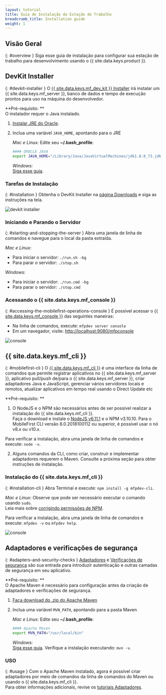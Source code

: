 ```yaml
---
layout: tutorial
title: Guia de Instalação da Estação de Trabalho
breadcrumb_title: Installation guide
weight: 1
---
```

<!-- NLS_CHARSET=UTF-8 -->
## Visão Geral
{: #overview }
Siga esse guia de instalação para configurar sua estação de trabalho para desenvolvimento usando o {{ site.data.keys.product }}.

## DevKit Installer
{: #devkit-installer }
O [{{ site.data.keys.mf_dev_kit }} Installer]({{site.baseurl}}/tutorials/en/foundation/8.0/installation-configuration/development/mobilefirst) irá instalar um {{ site.data.keys.mf_server }}, banco de dados e tempo de execução prontos para uso na máquina do desenvolvedor.  

**Pré-requisito: **  
O instalador requer o Java instalado.

1. [Instalar JRE do Oracle](http://www.oracle.com/technetwork/java/javase/downloads/jre8-downloads-2133155.html).

2. Inclua uma variável `JAVA_HOME`, apontando para o JRE

    *Mac e Linux:* Edite seu **~/.bash_profile**:

    ```bash
    #### ORACLE JAVA
    export JAVA_HOME="/Library/Java/JavaVirtualMachines/jdk1.8.0_73.jdk/Contents/Home"
    ```

    *Windows:*  
    [Siga esse guia](https://confluence.atlassian.com/doc/setting-the-java_home-variable-in-windows-8895.html).

### Tarefas de Instalação
{: #installation }
Obtenha o DevKit Installer na [página Downloads]({{site.baseurl}}/downloads/) e siga as instruções na tela.

![devkit installer](devkit-installer.png)

### Iniciando e Parando o Servidor
{: #starting-and-stopping-the-server }
Abra uma janela de linha de comandos e navegue para o local da pasta extraída.

*Mac e Linux:*  

* Para iniciar o servidor: `./run.sh -bg`
* Para parar o servidor: `./stop.sh`

*Windows:*  

* Para iniciar o servidor: `./run.cmd -bg`
* Para parar o servidor: `./stop.cmd`

### Acessando o {{ site.data.keys.mf_console }}
{: #accessing-the-mobilefirst-operations-console }
É possível acessar o [{{ site.data.keys.mf_console }}]({{site.baseurl}}/tutorials/en/foundation/8.0/product-overview/components/console/) das seguintes maneiras:

* Na linha de comandos, execute: `mfpdev server console`
* Em um navegador, visite: [http://localhost:9080/mfpconsole](http://localhost:9080/mfpconsole)

![console]({{site.baseurl}}/tutorials/en/foundation/8.0/product-overview/components/console/dashboard.png)

## {{ site.data.keys.mf_cli }}
{: #mobilefirst-cli }
O [{{ site.data.keys.mf_cli }}]({{site.baseurl}}/tutorials/en/foundation/8.0/application-development/using-mobilefirst-cli-to-manage-mobilefirst-artifacts) é uma interface da linha de comandos que permite registrar aplicativos no {{ site.data.keys.mf_server }}, aplicativo pull/push de/para o {{ site.data.keys.mf_server }}, criar adaptadores Java e JavaScript, gerenciar vários servidores locais e remotos, atualizar aplicativos em tempo real usando o Direct Update etc

**Pré-requisito: **  
1. O NodeJS e o NPM são necessários antes de ser possível realizar a instalação do {{ site.data.keys.mf_cli }}.  
 Faça o download e instale o [NodeJS v6.11.1](https://nodejs.org/download/release/v6.11.1/) e o NPM v3.10.10.
 Para o MobileFirst CLI versão 8.0.2018100112 ou superior, é possível usar o nó v8.x ou v10.x.  

 Para verificar a instalação, abra uma janela de linha de comandos e execute: `node -v`.

2. Alguns comandos da CLI, como criar, construir e implementar adaptadores requerem o Maven. Consulte a próxima seção para obter instruções de instalação.

### Instalação do {{ site.data.keys.mf_cli }}
{: #installation-cli }
Abra Terminal e execute: `npm install -g mfpdev-cli`.  

*Mac e Linux:* Observe que pode ser necessário executar o comando usando `sudo`.  
Leia mais sobre [corrigindo permissões de NPM](https://docs.npmjs.com/getting-started/fixing-npm-permissions).

Para verificar a instalação, abra uma janela de linha de comandos e execute: `mfpdev -v` ou `mfpdev help`.

![console](mfpdev-cli.png)

## Adaptadores e verificações de segurança
{: #adapters-and-security-checks }
[Adaptadores]({{site.baseurl}}/tutorials/en/foundation/8.0/adapters) e [Verificações de segurança]({{site.baseurl}}/tutorials/en/foundation/8.0/authentication-and-security) são sua entrada para introduzir autenticação e outras camadas de segurança em seu aplicativo.

**Pré-requisito: **  
O Apache Maven é necessário para configuração antes da criação de adaptadores e verificações de segurança.  

1. [Faça download do .zip do Apache Maven](https://maven.apache.org/download.cgi)
2. Inclua uma variável `MVN_PATH`, apontando para a pasta Maven

    *Mac e Linux:* Edite seu **~/.bash_profile**:

    ```bash
    #### Apache Maven
    export MVN_PATH="/usr/local/bin"
    ```

    *Windows:*  
    [Siga esse guia](http://crunchify.com/how-to-setupinstall-maven-classpath-variable-on-windows-7/).
Verifique a instalação executando: `mvn -v`.

### USO
{: #usage }
Com o Apache Maven instalado, agora é possível criar adaptadores por meio de comandos da linha de comandos do Maven ou usando o {{ site.data.keys.mf_cli }}.  
Para obter informações adicionais, revise os [tutoriais Adaptadores]({{site.baseurl}}/tutorials/en/foundation/8.0/adapters).
